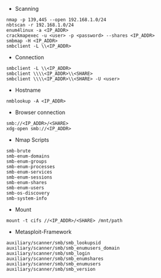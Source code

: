 - Scanning

```shell
nmap -p 139,445 --open 192.168.1.0/24
nbtscan -r 192.168.1.0/24
enum4linux -a <IP_ADDR>
crackmapexec -u <user> -p <password> --shares <IP_ADDR>
smbmap -H <IP_ADDR>
smbclient -L \\<IP_ADDR>
```

- Connection 

```shell
smbclient -L \\<IP_ADDR>
smbclient \\\\<IP_ADDR>\\<SHARE>
smbclient \\\\<IP_ADDR>\\<SHARE> -U <user>
```

- Hostname

```shell
nmblookup -A <IP_ADDR>
```

- Browser connection

```shell
smb://<IP_ADDR>/<SHARE>
xdg-open smb://<IP_ADDR>
```

- Nmap Scripts

```shell
smb-brute
smb-enum-domains
smb-enum-groups
smb-enum-processes
smb-enum-services
smb-enum-sessions
smb-enum-shares
smb-enum-users
smb-os-discovery
smb-system-info
```

- Mount

```shell
mount -t cifs //<IP_ADDR>/<SHARE> /mnt/path
```

- Metasploit-Framework

```shell
auxiliary/scanner/smb/smb_lookupsid
auxiliary/scanner/smb/smb_enumusers_domain
auxiliary/scanner/smb/smb_login
auxiliary/scanner/smb/smb_enumshares
auxiliary/scanner/smb/smb_enumusers
auxiliary/scanner/smb/smb_version
```
